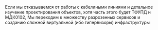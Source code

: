 Если мы отказываемся от работы с кабелиными линиями и детальное изучение проектирования объектов, хотя часть этого будет ТФУПД и МДК0102, Мы переходим к множеству разрозенных сервисов и созданию сложной виртуальной (ибо гипервизоры) инфраструктуры